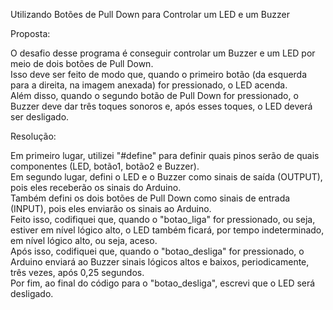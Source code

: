 Utilizando Botões de Pull Down para Controlar um LED e um Buzzer

Proposta:

O desafio desse programa é conseguir controlar um Buzzer e um LED por meio de dois botões de Pull Down.    
Isso deve ser feito de modo que, quando o primeiro botão (da esquerda para a direita, na imagem anexada) for pressionado, o LED acenda.    
Além disso, quando o segundo botão de Pull Down for pressionado, o Buzzer deve dar três toques sonoros e, após esses toques, o LED deverá ser desligado.

Resolução:

Em primeiro lugar, utilizei "#define" para definir quais pinos serão de quais componentes (LED, botão1, botão2 e Buzzer).  
Em segundo lugar, defini o LED e o Buzzer como sinais de saída (OUTPUT), pois eles receberão os sinais do Arduino.  
Também defini os dois botões de Pull Down como sinais de entrada (INPUT), pois eles enviarão os sinais ao Arduino.    
Feito isso, codifiquei que, quando o "botao_liga" for pressionado, ou seja, estiver em nível lógico alto, o LED também ficará, por tempo indeterminado, em nível lógico alto, ou seja, aceso.    
Após isso, codifiquei que, quando o "botao_desliga" for pressionado, o Arduino enviará ao Buzzer sinais lógicos altos e baixos, periodicamente, três vezes, após 0,25 segundos.   
Por fim, ao final do código para o "botao_desliga", escrevi que o LED será desligado.
